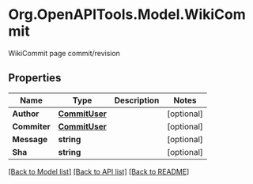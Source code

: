 # Org.OpenAPITools.Model.WikiCommit
WikiCommit page commit/revision

## Properties

Name | Type | Description | Notes
------------ | ------------- | ------------- | -------------
**Author** | [**CommitUser**](CommitUser.md) |  | [optional] 
**Commiter** | [**CommitUser**](CommitUser.md) |  | [optional] 
**Message** | **string** |  | [optional] 
**Sha** | **string** |  | [optional] 

[[Back to Model list]](../README.md#documentation-for-models) [[Back to API list]](../README.md#documentation-for-api-endpoints) [[Back to README]](../README.md)

